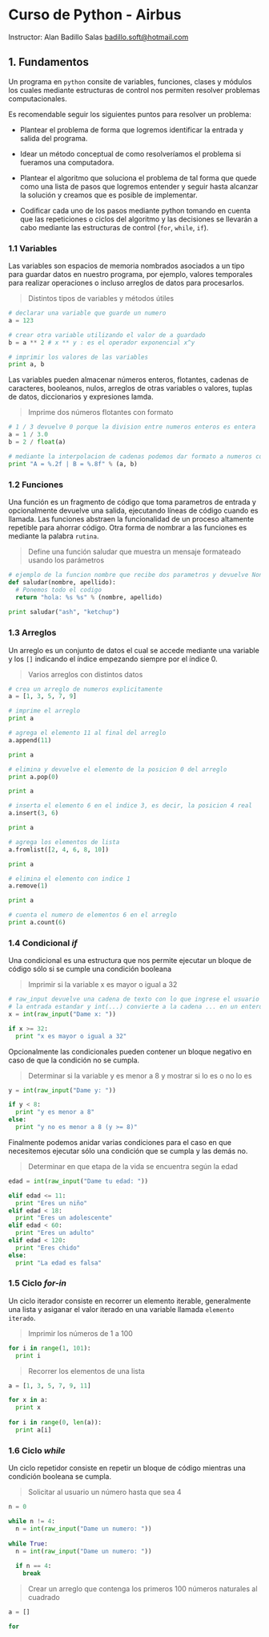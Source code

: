 # Curso de Python - Airbus

Instructor: Alan Badillo Salas [badillo.soft@hotmail.com](badillo.soft@hotmail.com)

## 1. Fundamentos

Un programa en `python` consite de variables, funciones, clases y módulos los cuales
mediante estructuras de control nos permiten resolver problemas computacionales.

Es recomendable seguir los siguientes puntos para resolver un problema:

* Plantear el problema de forma que logremos identificar la entrada y salida del programa.

* Idear un método conceptual de como resolveríamos el problema si fueramos una computadora.

* Plantear el algoritmo que soluciona el problema de tal forma que quede como una lista de pasos
que logremos entender y seguir hasta alcanzar la solución y creamos que es posible de implementar.

* Codificar cada uno de los pasos mediante python tomando en cuenta que las repeticiones o ciclos
del algoritmo y las decisiones se llevarán a cabo mediante las estructuras de control
(`for`, `while`, `if`).

### 1.1 Variables

Las variables son espacios de memoria nombrados asociados a un tipo para guardar datos en nuestro
programa, por ejemplo, valores temporales para realizar operaciones o incluso arreglos de datos
para procesarlos.

> Distintos tipos de variables y métodos útiles

~~~py
# declarar una variable que guarde un numero
a = 123

# crear otra variable utilizando el valor de a guardado
b = a ** 2 # x ** y : es el operador exponencial x^y

# imprimir los valores de las variables
print a, b
~~~

Las variables pueden almacenar números enteros, flotantes, cadenas de caracteres, booleanos, nulos,
arreglos de otras variables o valores, tuplas de datos, diccionarios y expresiones lamda.

> Imprime dos números flotantes con formato

~~~py
# 1 / 3 devuelve 0 porque la division entre numeros enteros es entera
a = 1 / 3.0
b = 2 / float(a)

# mediante la interpolacion de cadenas podemos dar formato a numeros con decimales
print "A = %.2f | B = %.8f" % (a, b)
~~~

### 1.2 Funciones

Una función es un fragmento de código que toma parametros de entrada y opcionalmente devuelve
una salida, ejecutando líneas de código cuando es llamada. Las funciones abstraen la funcionalidad
de un proceso altamente repetible para ahorrar código. Otra forma de nombrar a las funciones es 
mediante la palabra `rutina`.

> Define una función saludar que muestra un mensaje formateado usando los parámetros

~~~py
# ejemplo de la funcion nombre que recibe dos parametros y devuelve None
def saludar(nombre, apellido):
  # Ponemos todo el codigo
  return "hola: %s %s" % (nombre, apellido)
  
print saludar("ash", "ketchup")
~~~

### 1.3 Arreglos

Un arreglo es un conjunto de datos el cual se accede mediante una variable y los `[]` indicando 
el índice empezando siempre por el índice 0.

> Varios arreglos con distintos datos

~~~py
# crea un arreglo de numeros explicitamente
a = [1, 3, 5, 7, 9]

# imprime el arreglo
print a

# agrega el elemento 11 al final del arreglo
a.append(11)

print a

# elimina y devuelve el elemento de la posicion 0 del arreglo
print a.pop(0)

print a

# inserta el elemento 6 en el indice 3, es decir, la posicion 4 real
a.insert(3, 6)

print a

# agrega los elementos de lista
a.fromlist([2, 4, 6, 8, 10])

print a

# elimina el elemento con indice 1
a.remove(1)

print a

# cuenta el numero de elementos 6 en el arreglo
print a.count(6)
~~~

### 1.4 Condicional _if_

Una condicional es una estructura que nos permite ejecutar un bloque de código
sólo si se cumple una condición booleana

> Imprimir si la variable x es mayor o igual a 32

~~~py
# raw_input devuelve una cadena de texto con lo que ingrese el usuario desde 
# la entrada estandar y int(...) convierte a la cadena ... en un entero (si se puede)
x = int(raw_input("Dame x: "))

if x >= 32:
  print "x es mayor o igual a 32"
~~~

Opcionalmente las condicionales pueden contener un bloque negativo en caso de que la
condición no se cumpla.

> Determinar si la variable y es menor a 8 y mostrar si lo es o no lo es

~~~py
y = int(raw_input("Dame y: "))

if y < 8:
  print "y es menor a 8"
else:
  print "y no es menor a 8 (y >= 8)"
~~~

Finalmente podemos anidar varias condiciones para el caso en que necesitemos ejecutar sólo
una condición que se cumpla y las demás no.

> Determinar en que etapa de la vida se encuentra según la edad

~~~py
edad = int(raw_input("Dame tu edad: "))

elif edad <= 11:
  print "Eres un niño"
elif edad < 18:
  print "Eres un adolescente"
elif edad < 60:
  print "Eres un adulto"
elif edad < 120:
  print "Eres chido"
else:
  print "La edad es falsa"
~~~

### 1.5 Ciclo _for-in_

Un ciclo iterador consiste en recorrer un elemento iterable, generalmente una lista y
asiganar el valor iterado en una variable llamada `elemento iterado`.

> Imprimir los números de 1 a 100

~~~py
for i in range(1, 101):
  print i
~~~

> Recorrer los elementos de una lista

~~~py
a = [1, 3, 5, 7, 9, 11]

for x in a:
  print x
  
for i in range(0, len(a)):
  print a[i]
~~~

### 1.6 Ciclo _while_

Un ciclo repetidor consiste en repetir un bloque de código mientras una condición booleana se cumpla.

> Solicitar al usuario un número hasta que sea 4

~~~py
n = 0

while n != 4:
  n = int(raw_input("Dame un numero: "))
  
while True:
  n = int(raw_input("Dame un numero: "))
  
  if n == 4:
    break
~~~




> Crear un arreglo que contenga los primeros 100 números naturales al cuadrado

~~~py
a = []

for 
~~~

